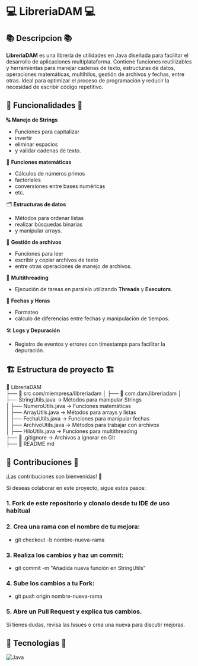 # 💻 LibreriaDAM 💻

## 📚 Descripcion 📚
**LibreriaDAM** es una librería de utilidades en Java diseñada para facilitar el desarrollo de aplicaciones multiplataforma. Contiene funciones reutilizables y herramientas para manejar cadenas de texto, estructuras de datos, operaciones matemáticas, multihilos, gestión de archivos y fechas, entre otras. Ideal para optimizar el proceso de programación y reducir la necesidad de escribir código repetitivo.


## 🚀 Funcionalidades 🚀
 
   🔠 **Manejo de Strings**  

 - Funciones para capitalizar 
 - invertir 
 -  eliminar espacios 
 -  y validar cadenas de texto.

🔢 **Funciones matemáticas**  
-  Cálculos de números primos 
 -  factoriales 
 -  conversiones entre bases numéricas 
 -  etc.

🗂️ **Estructuras de datos**  
-  Métodos para ordenar listas 
 -  realizar búsquedas binarias 
 -  y manipular arrays.
 
📂 **Gestión de archivos**  
 - Funciones para leer 
 -  escribir y copiar archivos de texto 
 -  entre otras operaciones de manejo de archivos.

🧵 **Multithreading**  
 - Ejecución de tareas en paralelo utilizando **Threads** y **Executors**.

📅 **Fechas y Horas**  
-  Formateo 
 -  cálculo de diferencias entre fechas y manipulación de tiempos.
 
🛠 **Logs y Depuración**  
 - Registro de eventos y errores con timestamps para facilitar la depuración. 

## 🏗 Estructura de proyecto 🏗

📂 LibreriaDAM  
 ├── 📁 src com/miempresa/libreriadam
 │    ├── 📁 com.dam.libreriadam
 │         ├── StringUtils.java → Métodos para manipular Strings  
 │         ├── NumeroUtils.java → Funciones matemáticas  
 │         ├── ArrayUtils.java → Métodos para arrays y listas  
 │         ├── FechaUtils.java → Funciones para manipular fechas  
 │         ├── ArchivoUtils.java → Métodos para trabajar con archivos  
 │         ├── HiloUtils.java → Funciones para multithreading  
 ├── 📄 .gitignore → Archivos a ignorar en Git  
 ├── 📄 README.md 

 ## 🤝 Contribuciones 🤝
¡Las contribuciones son bienvenidas! 🚀

Si deseas colaborar en este proyecto, sigue estos pasos:

### **1. Fork de este repositorio y clonalo desde tu IDE de uso habitual**

### **2. Crea una rama con el nombre de tu mejora:**
  - git checkout -b nombre-nueva-rama

### **3. Realiza los cambios y haz un commit:**
  - git commit -m "Añadida nueva función en StringUtils"
### **4. Sube los cambios a tu Fork:**
  - git push origin nombre-nueva-rama
### **5. Abre un Pull Request y explica tus cambios.**

Si tienes dudas, revisa las Issues o crea una nueva para discutir mejoras.





## 🤖 Tecnologias 🤖
![Java](https://img.shields.io/badge/java-%23ED8B00.svg?style=for-the-badge&logo=java&logoColor=white) 

		
